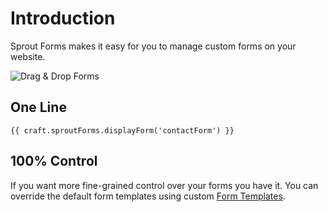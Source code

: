 # Introduction

Sprout Forms makes it easy for you to manage custom forms on your website. 

![Drag & Drop Forms]({asset:5344:url})

## One Line

``` twig
{{ craft.sproutForms.displayForm('contactForm') }}
```

## 100% Control

If you want more fine-grained control over your forms you have it. You can override the default form templates using custom [Form Templates]({entry:1139:url}).
